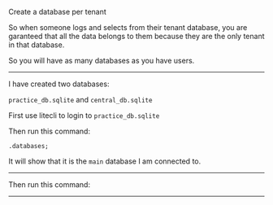Create a database per tenant

So when someone logs and selects from their tenant database, 
you are garanteed that all the data belongs to them because they are the only
tenant in that database.

So you will have as many databases as you have users.
_______________________________________________________________________________
I have created two databases:

`practice_db.sqlite` and `central_db.sqlite`

First use litecli to login to `practice_db.sqlite`

Then run this command:
```
.databases;
```

It will show that it is the `main` database I am connected to.
_______________________________________________________________________________

Then run this command:

_______________________________________________________________________________

